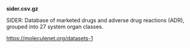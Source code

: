 **sider.csv.gz**

SIDER: Database of marketed drugs and adverse drug reactions (ADR), grouped into 27 system organ classes.

https://moleculenet.org/datasets-1

